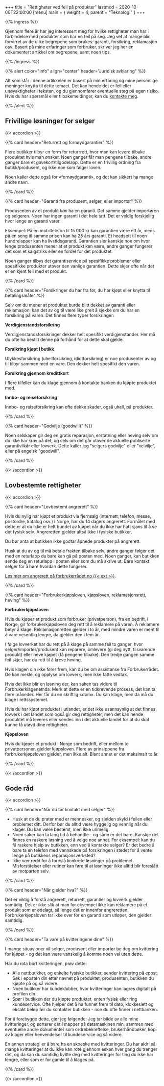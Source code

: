 +++
title = "Rettigheter ved feil på produkter"
lastmod = 2020-10-06T22:00:00
[menu]
main = { weight = 4, parent = "Teknologi" }
+++

{{% ingress %}}

Gjennom flere år har jeg interessert meg for hvilke rettigheter man har i forbindelse med
produkter som har en feil på seg. Jeg vet at mange blir forvirret av de ulike begrepene som
brukes: garanti, forsikring, reklamasjon osv. Basert på mine erfaringer som forbruker, skriver
jeg her en dokumentert artikkel om begrepene, samt noen tips.

{{% /ingress %}}

{{% alert
	color="info"
	align="center"
	header="Juridisk avklaring"
%}}

Alt som står i denne artikkelen er basert på min erfaring og mine personlige meninger knytta til dette temaet. Det kan hende det er feil eller unøyaktigheter i teksten, og du gjennomfører eventuelle steg på egen risiko. Hvis du har spørsmål eller tilbakemeldinger, kan du
<a href="../kontaktinfo" class="alert-link">kontakte meg</a>.

{{% /alert %}}

## Frivillige løsninger for selger

{{< accordion >}}

{{% card header="Returrett og fornøydgarantier" %}}

Flere butikker tilbyr en form for returrrett, hvor man kan levere tilbake produktet hvis man
ønsker. Noen ganger får man pengene tilbake, andre ganger bare et gavekort/tilgodelapp. Dette er
en frivillig ordning fra butikk/produsent, og ikke noe som følger loven.

Noen kaller dette også for «fornøydgaranti», og det kan sikkert ha mange andre navn.

{{% /card %}}

{{% card header="Garanti fra produsent, selger, eller importør" %}}

Produsenten av et produkt *kan* ha en garanti. Det samme gjelder importøren og selgeren. Noen har
ingen garanti i det hele tatt. Det er veldig forskjellig hvor lenge en garanti varer.

Eksempel: På en mobiltelefon til 15 000 kr kan garantien være ett år, mens på en seng til samme
prisen kan ha 25 års garanti. Et headsett til noen hundrelapper kan ha livstidsgaranti. Garantien
sier kanskje noe om hvor lenge produsenten mener at et produkt kan være, andre ganger fungerer
det som et salgstriks eller en fordel for det produktet.

Noen ganger tilbys det garantiservice på spesifikke problemer eller spesifikke produkter utover
den vanlige garantien. Dette skjer ofte når det er en kjent feil med et produkt.

{{% /card %}}

{{% card header="Forsikringer du har fra før, du har kjøpt eller knytta til betalingsmåte" %}}

Selv om du mener at produktet burde blitt dekket av garanti eller reklamasjon, kan det av og til
være like greit å sjekke om du har en forsikring på varen. Det finnes flere typer forsikringer:

**Verdigjenstandsforsikring**

Verdigjenstandsforsikringer dekker helt spesifikt verdigjenstander. Her må du ofte ha bestilt
denne på forhånd for at dette skal gjelde.

**Forsikring kjøpt i butikk**

Ulykkesforsikring (uhellforsikring, idiotforsikring) er noe produsenter av og til tilbyr sammen
med en vare. Den dekker helt spesifikt den varen.

**Forsikring gjennom kredittkort**

I flere tilfeller kan du klage gjennom å kontakte banken du kjøpte produktet med.

**Innbo- og reiseforsikring**

Innbo- og reiseforsikring kan ofte dekke skader, også uhell, på produkter.

{{% /card %}}

{{% card header="Godvilje (goodwill)" %}}

Noen selskaper gir deg en gratis reparasjon, erstatning eller heving selv om du ikke har krav på
det, og selv om det går utover de aktuelle publiserte garantivilkår eller lovverk. Dette kaller
jeg "selgers godvilje" eller "velvilje", eller på engelsk "goodwill".

{{% /card %}}

{{< /accordion >}}

## Lovbestemte rettigheter

{{< accordion >}}

{{% card header="Lovbestemt angrerett" %}}

Hvis du nylig har kjøpt et produkt via fjernsalg (internett, telefon, messe, postordre, katalog
osv.) i Norge, har du 14 dagers angrerett. Formålet med dette er at du ikke er helt bundet av
kjøpet når du ikke har hatt sjans til å se det fysisk selv. Angreretten gjelder altså ikke i fysiske butikker.

Du bør anta at butikken ikke godtar åpnede produkter på angrerett.

Husk at du av og til må betale frakten tilbake selv, andre ganger følger det med en returlapp du
bare kan gå på posten med. Noen ganger, kan butikken sende deg en returlapp i posten eller som du
må skrive ut. Bare kontakt selger for å høre hvordan dette fungerer.

[Les mer om angrerett på forbrukerrådet.no {{< ext >}}](https://www.forbrukerradet.no/forside/angrer-du-pa-et-kjop/).

{{% /card %}}

{{% card header="Forbrukerkjøpsloven, kjøpsloven, reklamasjonsrett, heving" %}}

**Forbrukerkjøpsloven**

Hvis du kjøper et produkt som forbruker (privatperson), fra en bedrift, i Norge, gir
forbrukerkjøpsloven deg rett til å reklamere på varen. Å reklamere betyr å klage.
Reklamasjonretten gjelder i to år, med mindre varen er ment til å vare vesentlig lengre, da
gjelder den i fem år.

I følge lovverket har du rett på å klage på samme feil to ganger, hvor selger/importør/produsent
kan reparere, omlevere (gi deg nytt, tilsvarende produkt) eller heve kjøpet (få pengene tilbake).
Den tredje gangen samme feil skjer, har du rett til å kreve heving.

Hvis klagen din ikke fører frem, kan du be om assistanse fra Forbrukerrådet. De kan mekle, og
opplyse om lovverk, men ikke fatte vedtak.

Hvis det ikke blir en løsning der, kan saken tas videre til Forbrukerklagenemda. Merk at dette er
en tidkrevende prosess, det kan ta flere måneder. Her får du en skriftlig «dom». Du kan klage,
men da må du klage i rettssystemet.

Hvis du har kjøpt produktet i utlandet, er det ikke usannsynlig at det finnes lovverk i det
landet som også gir deg rettigheter, men det kan hende produktet må leveres eller sendes inn i
det aktuelle landet for at du skal kunne få utøvd dine rettigheter.

**Kjøpsloven**

Hvis du kjøper et produkt i Norge som bedrift, eller mellom to privatpersoner, gjelder
kjøpsloven. Flere av prinsippene fra forbrukerkjøpsloven gjelder, men ikke alt. Blant annet er
det maksimalt to år.

{{% /card %}}

{{< /accordion >}}


## Gode råd

{{< accordion >}}

{{% card header="Når du tar kontakt med selger" %}}

- Husk at de du prater med er mennesker, og sjelden skyld i feilen eller problemet ditt. Derfor
  bør du alltid være hyggelig og vennlig når du klager. Du kan være bestemt, men ikke urimelig.
- Noen saker kan ta lang tid å behandle - og sånn er det bare. Kanskje det finnes en raskere
  løsning ved å velge noe annet. For eksempel: kan du få raskere hjelp av butikken, enn ved å
  kontakte selger? Er det bedre å bare ta en telefon med vannskade på forsikringen i stedet for å
  vente lenge på butikkens reparasjonsverksted?
- Ikke vær redd for å foreslå konkrete løsninger på problemet. Misforståelser eller rutiner kan
  føre til at løsninger ikke alltid blir foreslått av motparten selv.

{{% /card %}}

{{% card header="Når gjelder hva?" %}}

Det er viktig å forstå angrerett, returrett, garantier og lovverk gjelder samtidig. Det er ikke
slik at man for eksempel ikke kan reklamere på et produkt som er ødelagt, så lenge det er
innenfor angreretten. Forbrukerkjøpsloven tar ikke over for en garanti som utløper, den gjelder
samtidig.

{{% /card %}}

{{% card header="Ta vare på kvitteringene dine" %}}

I mange situasjoner vil selger, produsent eller importør be deg om kvittering for kjøpet - og det kan være vanskelig å komme noen vei uten dette.

Har du rota bort kvitteringen, prøv dette:

- Alle nettbutikker, og enkelte fysiske butikker, sender kvittering på epost. Søk i eposten din
  etter navnet på produktet, produsenten, butikken du kjøpte på og så videre.
- Noen butikker har kundeklubber, hvor kvitteringer kan lagres digitalt på profilen din.
- Spør i butikken der du kjøpte produktet, enten fysisk eller ring kundeservice. Ofte hjelper det
  å ha funnet frem til dato, klokkeslett og eksakt beløp før du kontakter butikken - noe du ofte
  finner i nettbanken.

For å forebygge dette, gjør jeg følgende: Jeg tar bilde av alle mine kvitteringer, og sorterer
det i mapper på datamaskinen min, sammen med eventuelle andre dokumenter som ordrebekreftelse,
brukerhåndbøker, kopi av klager eller henvendelser til kundeservice og så videre. 

En annen strategi er å bare ha en skoeske med kvitteringer. Du har aldri så mange kvitteringer at du ikke kan rote gjennom esken hver gang du trenger det, og da kan du samtidig kvitte deg med kvitteringer for ting du ikke har lengre, eller som er for gamle til å klages på.


{{% /card %}}

{{< /accordion >}}
